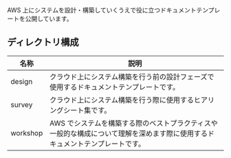 AWS 上にシステムを設計・構築していくうえで役に立つドキュメントテンプレートを公開しています。  


## ディレクトリ構成

|名称|説明|
|---|---|
|design|クラウド上にシステム構築を行う前の設計フェーズで使用するドキュメントテンプレートです。|
|survey|クラウド上にシステム構築を行う際に使用するヒアリングシート集です。|
|workshop|AWS でシステムを構築する際のベストプラクティスや一般的な構成について理解を深めます際に使用するドキュメントテンプレートです。|

